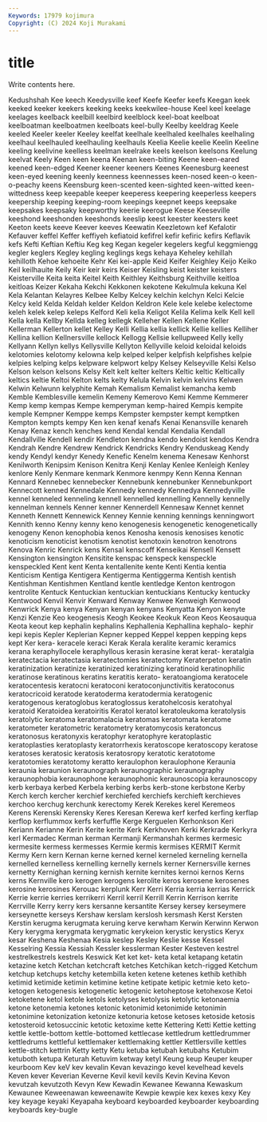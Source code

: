 ```yaml
---
Keywords: 17979 kojimura
Copyright: (C) 2024 Koji Murakami
---
```


# title

Write contents here.



 Kedushshah Kee keech
Keedysville keef Keefe Keefer keefs Keegan keek keeked keeker keekers
keeking keeks keekwilee-house Keel keel keelage keelages keelback keelbill keelbird
keelblock keel-boat keelboat keelboatman keelboatmen keelboats keel-bully Keelby keeldrag Keele
keeled Keeler keeler Keeley keelfat keelhale keelhaled keelhales keelhaling keelhaul
keelhauled keelhauling keelhauls Keelia Keelie keelie Keelin Keeline keeling keelivine
keelless keelman keelrake keels keelson keelsons Keelung keelvat Keely Keen
keen keena Keenan keen-biting Keene keen-eared keened keen-edged Keener keener
keeners Keenes Keenesburg keenest keen-eyed keening keenly keenness keennesses keen-nosed
keen-o keen-o-peachy keens Keensburg keen-scented keen-sighted keen-witted keen-wittedness keep keepable
keeper keeperess keepering keeperless keepers keepership keeping keeping-room keepings keepnet
keeps keepsake keepsakes keepsaky keepworthy keerie keerogue Keese Keeseville keeshond
keeshonden keeshonds keeslip keest keester keesters keet Keeton keets keeve
Keever keeves Keewatin Keezletown kef Kefalotir Kefauver keffel Keffer keffiyeh
kefiatoid kefifrel kefir kefiric kefirs Keflavik kefs Kefti Keftian Keftiu
Keg keg Kegan kegeler kegelers kegful keggmiengg kegler keglers Kegley
kegling keglings kegs kehaya Keheley kehillah kehilloth Kehoe kehoeite Kehr
Kei kei-apple Keid Keifer Keighley Keijo Keiko Keil keilhauite Keily
Keir keir keirs Keiser Keisling keist keister keisters Keisterville Keita
keita Keitel Keith Keithley Keithsburg Keithville keitloa keitloas Keizer Kekaha
Kekchi Kekkonen kekotene Kekulmula kekuna Kel Kela Kelantan Kelayres Kelbee
Kelby Kelcey kelchin kelchyn Kelci Kelcie Kelcy keld Kelda Keldah
kelder Keldon Keldron Kele kele kelebe kelectome keleh kelek kelep
keleps Kelford Keli kelia Keligot Kelila Kelima kelk Kell kell
Kella kella Kellby Kellda kelleg kellegk Kelleher Kellen Kellene Keller
Kellerman Kellerton kellet Kelley Kelli Kellia kellia kellick Kellie kellies
Kelliher Kellina kellion Kellnersville kellock Kellogg Kellsie kellupweed Kelly kelly
Kellyann Kellyn kellys Kellysville Kellyton Kellyville keloid keloidal keloids kelotomies
kelotomy kelowna kelp kelped kelper kelpfish kelpfishes kelpie kelpies kelping
kelps kelpware kelpwort kelpy Kelsey Kelseyville Kelsi Kelso Kelson kelson
kelsons Kelsy Kelt kelt kelter kelters Keltic keltic Keltically keltics
keltie Keltoi Kelton kelts kelty Kelula Kelvin kelvin kelvins Kelwen
Kelwin Kelwunn kelyphite Kemah Kemalism Kemalist kemancha kemb Kemble Kemblesville
kemelin Kemeny Kemerovo Kemi Kemme Kemmerer Kemp kemp kempas Kempe
kemperyman kemp-haired Kempis kempite kemple Kempner Kemppe kemps Kempster kempster
kempt kemptken Kempton kempts kempy Ken ken kenaf kenafs Kenai
Kenansville kenareh Kenay Kenaz kench kenches kend Kendal kendal Kendalia
Kendall Kendallville Kendell kendir Kendleton kendna kendo kendoist kendos Kendra
Kendrah Kendre Kendrew Kendrick Kendricks Kendry Kenduskeag Kendy kendy Kendyl
kendyr Kenedy Kenefic Kenelm kenema Kenesaw Kenhorst Kenilworth Kenipsim Kenison
Kenitra Kenji Kenlay Kenlee Kenleigh Kenley kenlore Kenly Kenmare kenmark
Kenmore kenmpy Kenn Kenna Kennan Kennard Kennebec kennebecker Kennebunk kennebunker
Kennebunkport Kennecott kenned Kennedale Kennedy kennedy Kennedya Kennedyville kennel kenneled
kenneling kennell kennelled kennelling Kennelly kennelly kennelman kennels Kenner kenner
Kennerdell Kennesaw Kennet kennet Kenneth Kennett Kennewick Kenney Kennie kenning
kennings kenningwort Kennith kenno Kenny kenny keno kenogenesis kenogenetic kenogenetically
kenogeny Kenon kenophobia kenos Kenosha kenosis kenosises kenotic kenoticism kenoticist
kenotism kenotist kenotoxin kenotron kenotrons Kenova Kenric Kenrick kens Kensal
kenscoff Kenseikai Kensell Kensett Kensington kensington Kensitite kenspac kenspeck kenspeckle
kenspeckled Kent kent Kenta kentallenite kente Kenti Kentia kentia Kenticism
Kentiga Kentigera Kentigerma Kentiggerma Kentish kentish Kentishman Kentishmen Kentland kentle
kentledge Kenton kentrogon kentrolite Kentuck Kentuckian kentuckian kentuckians Kentucky kentucky
Kentwood Kenvil Kenvir Kenward Kenway Kenwee Kenweigh Kenwood Kenwrick Kenya
kenya Kenyan kenyan kenyans Kenyatta Kenyon kenyte Kenzi Kenzie Keo
keogenesis Keogh Keokee Keokuk Keon Keos Keosauqua Keota keout kep
kephalin kephalins Kephallenia Kephallina kephalo- kephir kepi kepis Kepler Keplerian
Kepner kepped Keppel keppen kepping keps kept Ker kera- keracele
keraci Kerak Kerala keralite keramic keramics kerana keraphyllocele keraphyllous kerasin
kerasine kerat kerat- keratalgia keratectacia keratectasia keratectomies keratectomy Keraterpeton keratin
keratinization keratinize keratinized keratinizing keratinoid keratinophilic keratinose keratinous keratins keratitis
kerato- keratoangioma keratocele keratocentesis keratocni keratoconi keratoconjunctivitis keratoconus keratocricoid keratode
keratoderma keratodermia keratogenic keratogenous keratoglobus keratoglossus keratohelcosis keratohyal keratoid Keratoidea
keratoiritis Keratol keratol keratoleukoma keratolysis keratolytic keratoma keratomalacia keratomas keratomata
keratome keratometer keratometric keratometry keratomycosis keratoncus keratonosus keratonyxis keratophyr keratophyre
keratoplastic keratoplasties keratoplasty keratorrhexis keratoscope keratoscopy keratose keratoses keratosic keratosis
keratosropy keratotic keratotome keratotomies keratotomy keratto keraulophon keraulophone Keraunia keraunia
keraunion keraunograph keraunographic keraunography keraunophobia keraunophone keraunophonic keraunoscopia keraunoscopy kerb
kerbaya kerbed Kerbela kerbing kerbs kerb-stone kerbstone Kerby Kerch kerch
kercher kerchief kerchiefed kerchiefs kerchieft kerchieves kerchoo kerchug kerchunk kerectomy
Kerek Kerekes kerel Keremeos Kerens Kerenski Kerensky Keres Keresan Kerewa
kerf kerfed kerfing kerflap kerflop kerflummox kerfs kerfuffle Kerge Kerguelen
Kerhonkson Keri Keriann Kerianne Kerin Kerite kerite Kerk Kerkhoven Kerki
Kerkrade Kerkyra kerl Kermadec Kerman kerman Kermanji Kermanshah kermes kermesic
kermesite kermess kermesses Kermie kermis kermises KERMIT Kermit Kermy Kern
kern Kernan kerne kerned kernel kerneled kerneling kernella kernelled kernelless
kernelling kernelly kernels kerner Kernersville kernes kernetty Kernighan kerning kernish
kernite kernites kernoi kernos Kerns kerns Kernville kero kerogen kerogens
kerolite keros kerosene kerosenes kerosine kerosines Kerouac kerplunk Kerr Kerri
Kerria kerria kerrias Kerrick Kerrie kerrie kerries kerrikerri Kerril kerril
Kerrill Kerrin Kerrison kerrite Kerrville Kerry kerry kers kersanne kersantite
Kersey kersey kerseymere kerseynette kerseys Kershaw kerslam kerslosh kersmash Kerst
Kersten Kerstin kerugma kerugmata keruing kerve kerwham Kerwin Kerwinn Kerwon
Kery kerygma kerygmata kerygmatic kerykeion kerystic kerystics Keryx kesar Keshena
Keshenaa Kesia keslep Kesley Keslie kesse Kessel Kesselring Kessia Kessiah
Kessler kesslerman Kester Kesteven kestrel kestrelkestrels kestrels Keswick Ket ket
ket- keta ketal ketapang ketatin ketazine ketch Ketchan ketchcraft ketches
Ketchikan ketch-rigged Ketchum ketchup ketchups ketchy ketembilla keten ketene ketenes
kethib kethibh ketimid ketimide ketimin ketimine ketine ketipate ketipic ketmie
keto keto- ketogen ketogenesis ketogenetic ketogenic ketoheptose ketohexose Ketoi ketoketene
ketol ketole ketols ketolyses ketolysis ketolytic ketonaemia ketone ketonemia ketones
ketonic ketonimid ketonimide ketonimin ketonimine ketonization ketonize ketonuria ketose ketoses
ketoside ketosis ketosteroid ketosuccinic ketotic ketoxime kette Kettering Ketti Kettie
ketting kettle kettle-bottom kettle-bottomed kettlecase kettledrum kettledrummer kettledrums kettleful kettlemaker
kettlemaking kettler Kettlersville kettles kettle-stitch kettrin Ketty ketty Ketu ketuba
ketubah ketubahs Ketubim ketuboth ketupa Keturah Ketuvim ketway ketyl Keung
keup Keuper keuper keurboom Kev keV kev kevalin Kevan kevazingo
kevel kevelhead kevels Keven kever Keverian Keverne Kevil kevil kevils
Kevin Kevina Kevon kevutzah kevutzoth Kevyn Kew Kewadin Kewanee Kewanna
Kewaskum Kewaunee Keweenawan keweenawite Kewpie kewpie kex kexes kexy Key
key keyage keyaki Keyapaha keyboard keyboarded keyboarder keyboarding keyboards key-bugle
